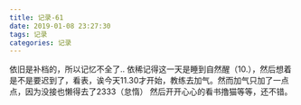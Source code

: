 ```yaml
---
title: 记录-61
date: 2019-01-08 23:27:30
tags: 记录
categories: 记录
---
```

依旧是补档的，所以记忆不全了..
依稀记得这一天是睡到自然醒（10.），然后想着是不是要迟到了，看表，诶今天11.30才开始，教练去加气。然而加气只加了一点点，因为没接也懒得去了2333（怠惰）
然后开开心心的看书撸猫等等，还不错。